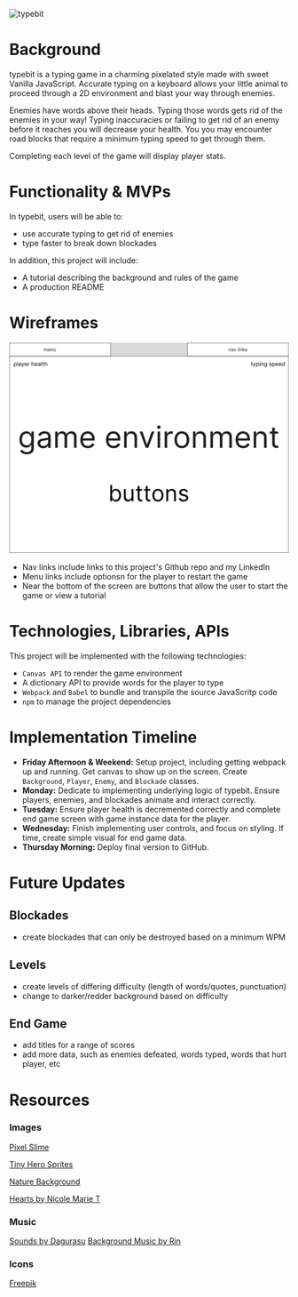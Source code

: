 ![typebit](docs/typebit.png)
# Background
typebit is a typing game in a charming pixelated style made with sweet Vanilla JavaScript. Accurate typing on a keyboard allows your little animal to proceed through a 2D environment and blast your way through enemies.

Enemies have words above their heads. Typing those words gets rid of the enemies in your way! Typing inaccuracies or failing to get rid of an enemy before it reaches you will decrease your health. You you may encounter road blocks that require a minimum typing speed to get through them.

Completing each level of the game will display player stats.

# Functionality & MVPs
In typebit, users will be able to:

* use accurate typing to get rid of enemies
* type faster to break down blockades

In addition, this project will include:
* A tutorial describing the background and rules of the game
* A production README

# Wireframes
![typebit wireframe](docs/wireframe.png)

* Nav links include links to this project's Github repo and my LinkedIn
* Menu links include optionsn for the player to restart the game
* Near the bottom of the screen are buttons that allow the user to start the game or view a tutorial

# Technologies, Libraries, APIs
This project will be implemented with the following technologies:
* `Canvas API` to render the game environment
* A dictionary API to provide words for the player to type
* `Webpack` and `Babel` to bundle and transpile the source JavaScritp code
* `npm` to manage the project dependencies

# Implementation Timeline
* **Friday Afternoon & Weekend:** Setup project, including getting webpack up and running. Get canvas to show up on the screen. Create `Background`, `Player`, `Enemy`, and `Blockade` classes.
* **Monday:** Dedicate to implementing underlying logic of typebit. Ensure players, enemies, and blockades animate and interact correctly.
* **Tuesday:** Ensure player health is decremented correctly and complete end game screen with game instance data for the player.
* **Wednesday:** Finish implementing user controls, and focus on styling. If time, create simple visual for end game data.
* **Thursday Morning:** Deploy final version to GitHub.

# Future Updates
## Blockades
* create blockades that can only be destroyed based on a minimum WPM
## Levels
* create levels of differing difficulty (length of words/quotes, punctuation)
* change to darker/redder background based on difficulty
## End Game
* add titles for a range of scores
* add more data, such as enemies defeated, words typed, words that hurt player, etc

# Resources
### Images
[Pixel Slime](https://rvros.itch.io/pixel-art-animated-slime)

[Tiny Hero Sprites](https://craftpix.net/freebies/free-pixel-art-tiny-hero-sprites/)

[Nature Background](https://craftpix.net/freebies/free-nature-backgrounds-pixel-art/)

[Hearts by Nicole Marie T](https://nicolemariet.itch.io/pixel-heart-animation-32x32-16x16-freebie)

### Music
[Sounds by Dagurasu](https://dagurasusketch.itch.io/retrosounds)
[Background Music by Rin](https://pluslerin.itch.io/retro-rpg-bgms)

### Icons
[Freepik](https://www.flaticon.com/authors/freepik)
